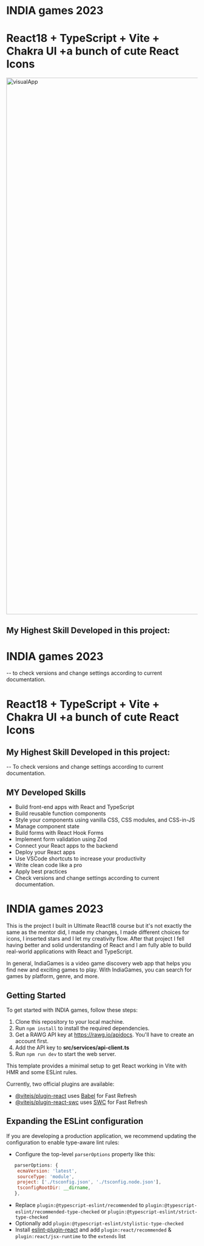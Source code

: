 <!-- @format -->
# INDIA games 2023
# React18 + TypeScript + Vite + Chakra UI +a bunch of cute React Icons

<img width="1414" alt="visualApp" src="https://github.com/indiamaris/IndiaGames-2023/assets/90830057/abf55a21-307a-4870-986c-36a62d1ec430">

## My Highest Skill Developed in this project:
# INDIA games 2023

-- to check versions and change settings according to current documentation.
# React18 + TypeScript + Vite + Chakra UI +a bunch of cute React Icons

## My Highest Skill Developed in this project:

-- To check versions and change settings according to current documentation.

## MY Developed Skills

-   Build front-end apps with React and TypeScript
-   Build reusable function components
-   Style your components using vanilla CSS, CSS modules, and CSS-in-JS
-   Manage component state
-   Build forms with React Hook Forms
-   Implement form validation using Zod
-   Connect your React apps to the backend
-   Deploy your React apps
-   Use VSCode shortcuts to increase your productivity
-   Write clean code like a pro
-   Apply best practices
-   Check versions and change settings according to current documentation.



# INDIA games 2023

This is the project I built in Ultimate React18 course but it's not exactly the same as the mentor did, I made my changes, I made different choices for icons, I inserted stars and I let my creativity flow.
After that project I fell having better and solid understanding of React and I am fully able to build real-world applications with React and TypeScript.

In general, IndiaGames is a video game discovery web app that helps you find new and exciting games to play. With IndiaGames, you can search for games by platform, genre, and more.



## Getting Started

To get started with INDIA games, follow these steps:


1. Clone this repository to your local machine.
2. Run `npm install` to install the required dependencies.
3. Get a RAWG API key at https://rawg.io/apidocs. You'll have to create an account first.
4. Add the API key to **src/services/api-client.ts**
5. Run `npm run dev` to start the web server.

This template provides a minimal setup to get React working in Vite with HMR and some ESLint rules.

Currently, two official plugins are available:

-   [@vitejs/plugin-react](https://github.com/vitejs/vite-plugin-react/blob/main/packages/plugin-react/README.md) uses [Babel](https://babeljs.io/) for Fast Refresh
-   [@vitejs/plugin-react-swc](https://github.com/vitejs/vite-plugin-react-swc) uses [SWC](https://swc.rs/) for Fast Refresh

## Expanding the ESLint configuration

If you are developing a production application, we recommend updating the configuration to enable type-aware lint rules:

-   Configure the top-level `parserOptions` property like this:

```js
   parserOptions: {
    ecmaVersion: 'latest',
    sourceType: 'module',
    project: ['./tsconfig.json', './tsconfig.node.json'],
    tsconfigRootDir: __dirname,
   },
```

-   Replace `plugin:@typescript-eslint/recommended` to `plugin:@typescript-eslint/recommended-type-checked` or `plugin:@typescript-eslint/strict-type-checked`
-   Optionally add `plugin:@typescript-eslint/stylistic-type-checked`
-   Install [eslint-plugin-react](https://github.com/jsx-eslint/eslint-plugin-react) and add `plugin:react/recommended` & `plugin:react/jsx-runtime` to the `extends` list

